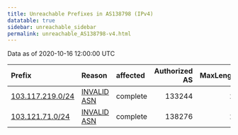 ```yaml
---
title: Unreachable Prefixes in AS138798 (IPv4)
datatable: true
sidebar: unreachable_sidebar
permalink: unreachable_AS138798-v4.html
---
```


Data as of 2020-10-16 12:00:00 UTC


<div class="datatable-begin"></div>

| Prefix                                                     | Reason                                                                                                   | affected   |   Authorized AS |   MaxLength | Anchor                                       |   unreachable /24s |
|:-----------------------------------------------------------|:---------------------------------------------------------------------------------------------------------|:-----------|----------------:|------------:|:---------------------------------------------|-------------------:|
| [103.117.219.0/24](https://stat.ripe.net/103.117.219.0/24) | [INVALID ASN](https://rpki-validator.ripe.net/announcement-preview?asn=AS138798&prefix=103.117.219.0/24) | complete   |          133244 |          24 | [APNIC](unreachable_APNIC_RPKI_Root-v4.html) |                  1 |
| [103.121.71.0/24](https://stat.ripe.net/103.121.71.0/24)   | [INVALID ASN](https://rpki-validator.ripe.net/announcement-preview?asn=AS138798&prefix=103.121.71.0/24)  | complete   |          138276 |          24 | [APNIC](unreachable_APNIC_RPKI_Root-v4.html) |                  1 |

<div class="datatable-end"></div>